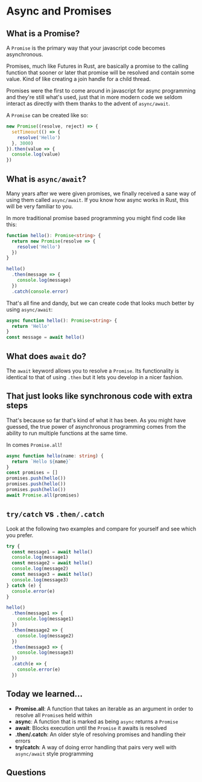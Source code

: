 # Async and Promises

## What is a Promise?

A `Promise` is the primary way that your javascript code becomes asynchronous.

Promises, much like Futures in Rust, are basically a promise to the calling function that sooner or later that promise will be resolved and contain some value. Kind of like creating a join handle for a child thread.

Promises were the first to come around in javascript for async programming and they're still what's used, just that in more modern code we seldom interact as directly with them thanks to the advent of `async/await`.

A `Promise` can be created like so:

```ts
new Promise((resolve, reject) => {
  setTimeout(() => {
    resolve('Hello')
  }, 3000)
}).then(value => {
  console.log(value)
})
```

## What is `async/await`?

Many years after we were given promises, we finally received a sane way of using them called `async/await`. If you know how async works in Rust, this will be very familiar to you.

In more traditional promise based programming you might find code like this:

```ts
function hello(): Promise<string> {
  return new Promise(resolve => {
    resolve('Hello')
  })
}

hello()
  .then(message => {
    console.log(message)
  })
  .catch(console.error)
```

That's all fine and dandy, but we can create code that looks much better by using `async/await`:

```ts
async function hello(): Promise<string> {
  return 'Hello'
}
const message = await hello()
```

## What does `await` do?

The `await` keyword allows you to resolve a `Promise`. Its functionality is identical to that of using `.then` but it lets you develop in a nicer fashion.

## That just looks like synchronous code with extra steps

That's because so far that's kind of what it has been. As you might have guessed, the true power of asynchronous programming comes from the ability to run multiple functions at the same time.

In comes `Promise.all`!

```ts
async function hello(name: string) {
  return `Hello ${name}`
}
const promises = []
promises.push(hello())
promises.push(hello())
promises.push(hello())
await Promise.all(promises)
```

## `try/catch` vs `.then/.catch`

Look at the following two examples and compare for yourself and see which you prefer.

```ts
try {
  const message1 = await hello()
  console.log(message1)
  const message2 = await hello()
  console.log(message2)
  const message3 = await hello()
  console.log(message3)
} catch (e) {
  console.error(e)
}
```

```ts
hello()
  .then(message1 => {
    console.log(message1)
  })
  .then(message2 => {
    console.log(message2)
  })
  .then(message3 => {
    console.log(message3)
  })
  .catch(e => {
    console.error(e)
  })
```

## Today we learned...

- **Promise.all**: A function that takes an iterable as an argument in order to resolve all `Promise`s held within
- **async**: A function that is marked as being `async` returns a `Promise`
- **await**: Blocks execution until the `Promise` it awaits is resolved
- **.then/.catch**: An older style of resolving promises and handling their errors
- **try/catch**: A way of doing error handling that pairs very well with `async/await` style programming

## Questions
